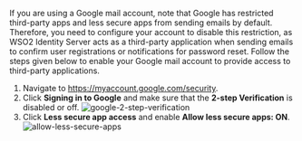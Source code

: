 If you are using a Google mail account, note that Google has restricted third-party apps and less secure apps from sending emails by default. Therefore, you need to configure your account to disable this restriction, as WSO2 Identity Server acts as a third-party application when sending emails to confirm user registrations or notifications for password reset. Follow the steps given below to enable your Google mail account to provide access to third-party applications.
1.  Navigate to <https://myaccount.google.com/security>.
2.  Click **Signing in to Google** and make sure that the **2-step Verification** is disabled or off.
    ![google-2-step-verification]({{base_path}}/assets/img/fragments/google-2-step-verification.png)
3.  Click **Less secure app access** and enable **Allow less secure apps: ON**.
    ![allow-less-secure-apps]({{base_path}}/assets/img/fragments/allow-less-secure-apps.png)  